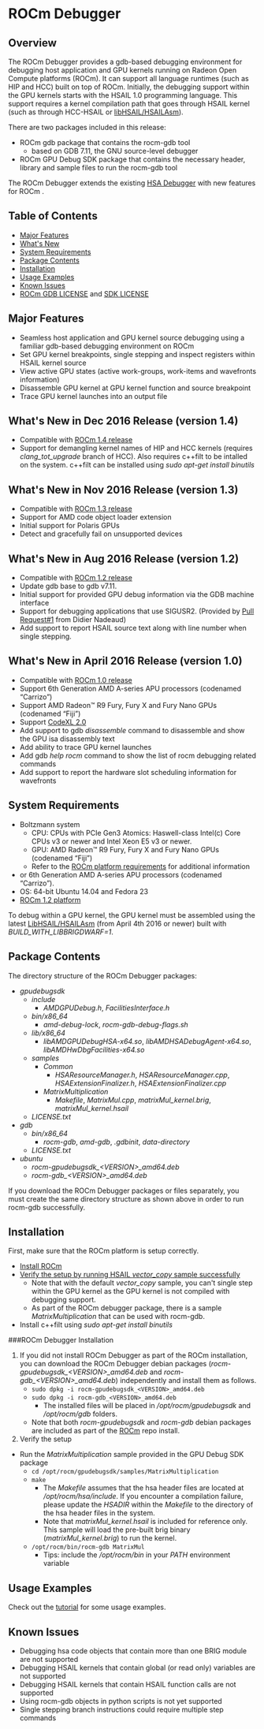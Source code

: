 # ROCm Debugger

## Overview
The ROCm Debugger provides a gdb-based debugging environment for debugging host application and GPU kernels running on Radeon Open Compute platforms (ROCm).
It can support all language runtimes (such as HIP and HCC) built on top of ROCm.  Initially, the debugging support within the GPU kernels starts with the 
HSAIL 1.0 programming language.  This support requires a kernel compilation path that goes through HSAIL kernel (such as through HCC-HSAIL or [libHSAIL/HSAILAsm](https://github.com/HSAFoundation/HSAIL-Tools)).

There are two packages included in this release:
* ROCm gdb package that contains the rocm-gdb tool 
  * based on GDB 7.11, the GNU source-level debugger
* ROCm GPU Debug SDK package that contains the necessary header, library and sample files to run the rocm-gdb tool

The ROCm Debugger extends the existing [HSA Debugger](https://github.com/HSAFoundation/HSA-Debugger-AMD) with new features for ROCm .

## Table of Contents
* [Major Features](#major-features)
* [What's New](#whats-new)
* [System Requirements](#system-requirements)
* [Package Contents](#package-contents)
* [Installation](#installation)
* [Usage Examples](TUTORIAL.md)
* [Known Issues](#known-issues)
* [ROCm GDB LICENSE](gdb/LICENSE.txt) and [SDK LICENSE](gpudebugsdk/LICENSE.txt)

## Major Features
* Seamless host application and GPU kernel source debugging using a familiar gdb-based debugging environment on ROCm
* Set GPU kernel breakpoints, single stepping and inspect registers within HSAIL kernel source
* View active GPU states (active work-groups, work-items and wavefronts information)
* Disassemble GPU kernel at GPU kernel function and source breakpoint
* Trace GPU kernel launches into an output file

## What's New in Dec 2016 Release (version 1.4)
* Compatible with [ROCm 1.4 release](https://github.com/RadeonOpenCompute/ROCm)
* Support for demangling kernel names of HIP and HCC kernels (requires *clang_tot_upgrade* branch of HCC). Also requires c++filt to be intalled on the system. c++filt can be installed using *sudo apt-get install binutils*

## What's New in Nov 2016 Release (version 1.3)
* Compatible with [ROCm 1.3 release](https://github.com/RadeonOpenCompute/ROCm)
* Support for AMD code object loader extension
* Initial support for Polaris GPUs
* Detect and gracefully fail on unsupported devices

## What's New in Aug 2016 Release (version 1.2)
* Compatible with [ROCm 1.2 release](https://github.com/RadeonOpenCompute/ROCm)
* Update gdb base to gdb v7.11.
* Initial support for provided GPU debug information via the GDB machine interface
* Support for debugging applications that use SIGUSR2. (Provided by [Pull Request#1](https://github.com/RadeonOpenCompute/ROCm-GDB/pull/1) from Didier Nadeaud)
* Add support to report HSAIL source text along with line number when single stepping.

## What's New in April 2016 Release (version 1.0)
* Compatible with [ROCm 1.0 release](https://github.com/RadeonOpenCompute/ROCm)
* Support 6th Generation AMD A-series APU processors (codenamed “Carrizo”)
* Support AMD Radeon™ R9 Fury, Fury X and Fury Nano GPUs  (codenamed “Fiji”)
* Support [CodeXL 2.0](https://github.com/GPUOpen-Tools/CodeXL/tree/v2.0)
* Add support to gdb *disassemble* command to disassemble and show the GPU isa disassembly text
* Add ability to trace GPU kernel launches 
* Add gdb *help rocm* command to show the list of rocm debugging related commands
* Add support to report the hardware slot scheduling information for wavefronts

## System Requirements
* Boltzmann system
  * CPU: CPUs with PCIe Gen3 Atomics: Haswell-class Intel(c) Core CPUs v3 or newer and Intel Xeon E5 v3 or newer.
  * GPU: AMD Radeon™ R9 Fury, Fury X and Fury Nano GPUs  (codenamed “Fiji”)
  * Refer to the [ROCm platform requirements](https://radeonopencompute.github.io/hardware.html) for additional information
* or 6th Generation AMD A-series APU processors (codenamed “Carrizo”).
* OS: 64-bit Ubuntu 14.04 and Fedora 23
* [ROCm 1.2 platform](https://github.com/RadeonOpenCompute/ROCm)

To debug within a GPU kernel, the GPU kernel must be assembled using the latest [LibHSAIL/HSAILAsm](https://github.com/HSAFoundation/HSAIL-Tools) (from April 4th 2016 or newer) built with *BUILD_WITH_LIBBRIGDWARF=1*.

## Package Contents
The directory structure of the ROCm Debugger packages:
* *gpudebugsdk*
  * *include*
    * *AMDGPUDebug.h*, *FacilitiesInterface.h*
  * *bin/x86_64*
    * *amd-debug-lock*, *rocm-gdb-debug-flags.sh*
  * *lib/x86_64*
    * *libAMDGPUDebugHSA-x64.so*, *libAMDHSADebugAgent-x64.so*, *libAMDHwDbgFacilities-x64.so*
  * *samples*
    * *Common*
	    * *HSAResourceManager.h*, *HSAResourceManager.cpp*, *HSAExtensionFinalizer.h*, *HSAExtensionFinalizer.cpp*
	* *MatrixMultiplication*
	  * *Makefile*, *MatrixMul.cpp*, *matrixMul_kernel.brig*, *matrixMul_kernel.hsail*
  * *LICENSE.txt*
* *gdb*
  * *bin/x86_64*
    * *rocm-gdb*, *amd-gdb*, *.gdbinit*, *data-directory*
  * *LICENSE.txt*
* *ubuntu*
  * *rocm-gpudebugsdk_\<VERSION\>_amd64.deb*
  * *rocm-gdb_\<VERSION\>_amd64.deb*
  
If you download the ROCm Debugger packages or files separately, you must create the same directory structure as shown above in order to run rocm-gdb successfully.
  
## Installation
First, make sure that the ROCm platform is setup correctly.
* [Install ROCm](https://github.com/RadeonOpenCompute/ROCm#installing-from-amd-rocm-repositories)
* [Verify the setup by running HSAIL *vector_copy* sample successfully](https://github.com/RadeonOpenCompute/ROCm#verify-installation)
  * Note that with the default *vector_copy* sample, you can't single step within the GPU kernel as the GPU kernel is not compiled with debugging support.
  * As part of the ROCm debugger package, there is a sample *MatrixMultiplication* that can be used with rocm-gdb.
* Install c++filt using *sudo apt-get install binutils* 
 
###ROCm Debugger Installation
1. If you did not install ROCm Debugger as part of the ROCm installation, you can download the ROCm Debugger debian packages (*rocm-gpudebugsdk_\<VERSION\>_amd64.deb* and *rocm-gdb_\<VERSION\>_amd64.deb*) independently and install them as follows.
    * `sudo dpkg -i rocm-gpudebugsdk_<VERSION>_amd64.deb`
    * `sudo dpkg -i rocm-gdb_<VERSION>_amd64.deb`
      * The installed files will be placed in */opt/rocm/gpudebugsdk* and */opt/rocm/gdb* folders.
    * Note that both *rocm-gpudebugsdk* and *rocm-gdb* debian packages are included as part of the [ROCm](https://github.com/RadeonOpenCompute/ROCm#installing-from-amd-rocm-repositories) repo install.
2. Verify the setup
  * Run the *MatrixMultiplication* sample provided in the GPU Debug SDK package
    * `cd /opt/rocm/gpudebugsdk/samples/MatrixMultiplication`
    * `make`
      * The *Makefile* assumes that the hsa header files are located at */opt/rocm/hsa/include*.  If you encounter a compilation failure, please update the *HSADIR* within the *Makefile* to the directory of the hsa header files in the system.
      * Note that *matrixMul_kernel.hsail* is included for reference only. This sample will load the pre-built brig binary (*matrixMul_kernel.brig*) to run the kernel.
    * `/opt/rocm/bin/rocm-gdb MatrixMul`
      * Tips: include the */opt/rocm/bin* in your *PATH* environment variable
  
## Usage Examples
Check out the [tutorial](TUTORIAL.md) for some usage examples.

## Known Issues
* Debugging hsa code objects that contain more than one BRIG module are not supported
* Debugging HSAIL kernels that contain global (or read only) variables are not supported
* Debugging HSAIL kernels that contain HSAIL function calls are not supported
* Using rocm-gdb objects in python scripts is not yet supported
* Single stepping branch instructions could require multiple step commands

